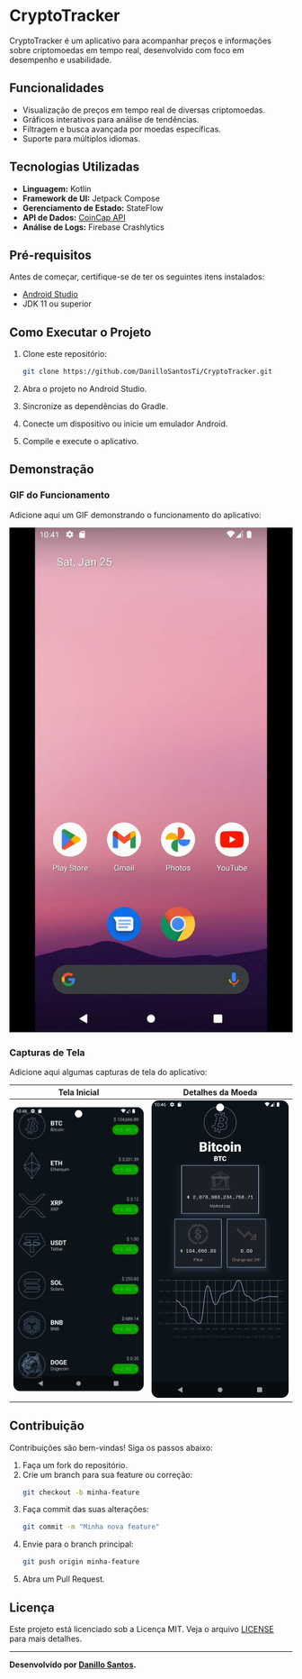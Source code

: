 # CryptoTracker

CryptoTracker é um aplicativo para acompanhar preços e informações sobre criptomoedas em tempo real, desenvolvido com foco em desempenho e usabilidade.

## Funcionalidades

- Visualização de preços em tempo real de diversas criptomoedas.
- Gráficos interativos para análise de tendências.
- Filtragem e busca avançada por moedas específicas.
- Suporte para múltiplos idiomas.

## Tecnologias Utilizadas

- **Linguagem:** Kotlin
- **Framework de UI:** Jetpack Compose
- **Gerenciamento de Estado:** StateFlow
- **API de Dados:** [CoinCap API](https://[https://docs.coincap.io/)
- **Análise de Logs:** Firebase Crashlytics

## Pré-requisitos

Antes de começar, certifique-se de ter os seguintes itens instalados:

- [Android Studio](https://developer.android.com/studio)
- JDK 11 ou superior

## Como Executar o Projeto

1. Clone este repositório:

   ```bash
   git clone https://github.com/DanilloSantosTi/CryptoTracker.git
   ```

2. Abra o projeto no Android Studio.

3. Sincronize as dependências do Gradle.

4. Conecte um dispositivo ou inicie um emulador Android.

5. Compile e execute o aplicativo.

## Demonstração

### GIF do Funcionamento

Adicione aqui um GIF demonstrando o funcionamento do aplicativo:

<img src=assets/cryptotracker_video.gif alt="Demonstração do App" width=600 />

### Capturas de Tela

Adicione aqui algumas capturas de tela do aplicativo:

| Tela Inicial | Detalhes da Moeda |
|--------------|-------------------|
| ![Tela Inicial](assets/tela_principal.png) | ![Detalhes da Moeda](assets/tela_detalhe.png) |

## Contribuição

Contribuições são bem-vindas! Siga os passos abaixo:

1. Faça um fork do repositório.
2. Crie um branch para sua feature ou correção:
   ```bash
   git checkout -b minha-feature
   ```
3. Faça commit das suas alterações:
   ```bash
   git commit -m "Minha nova feature"
   ```
4. Envie para o branch principal:
   ```bash
   git push origin minha-feature
   ```
5. Abra um Pull Request.

## Licença

Este projeto está licenciado sob a Licença MIT. Veja o arquivo [LICENSE](LICENSE) para mais detalhes.

---

**Desenvolvido por [Danillo Santos](https://github.com/DanilloSantosTi).**
